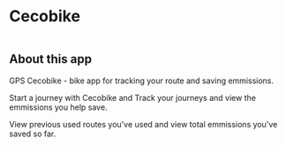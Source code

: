 # Cecobike
![]()
## About this app

GPS Cecobike - bike app for tracking your route and saving emmissions.

Start a journey with Cecobike and Track your journeys and view the emmissions you help save. 

View previous used routes you've used and view total emmissions you've saved so far.
